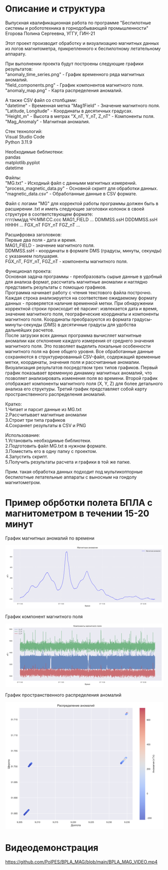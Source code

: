 # Описание и структура
Выпускная квалификационная работа по программе "Беспилотные системы и робототехника в горнодобывающей промышленности"  
Егорова Полина Сергеевна, УГГУ, ГИН-21

Этот проект производит обработку и визуализацию магнитных данных из логов магнитометра, прикрепленного к беспилотному летательному аппарату.

При выполнении проекта будут построены следующие графики результатов:  
"anomaly_time_series.png" - График временного ряда магнитных аномалий.  
"field_components.png" - График компонентов магнитного поля.   
"anomaly_map.png" - Карта распределения аномалий.  

А также CSV файл со столбцами:  
  "datetime" - Временная метка "Mag1Field" - Значение магнитного поля.  
  "Latitude, Longitude" - Координаты в десятичных градусах.  
  "Height_m" - Высота в метрах "X_nT, Y_nT, Z_nT" - Компоненты поля.   
  "Mag_Anomaly" - Магнитная аномалия.  

Стек технологий:  
  Visual Studio Code  
  Python 3.11.9  

Необходимые библиотеки:  
  pandas  
  matplotlib.pyplot  
  datetime 

Файлы:  
  "MG.txt" - Исходный файл с данными магнитных измерений.  
  "process_magnetic_data.py" - Основной скрипт для обработки данных.  
  "magnetic_data.csv" - Обработанные данные в CSV формате.

Файл с логами "MG" для корректой работы программы должен быть в расширении .txt и иметь следующие заголовки колонок в своей структуре в соответствующем формате:  
  гггг/мм/дд ЧЧ:ММ:СС.ссс MAG1_FIELD ... DDMMSS.ssH DDDMMSS.ssH HHHH ... FGX_nT FGY_nT FGZ_nT ...

Расшифровка заголовков:  
Первые два поля - дата и время.  
MAG1_FIELD - значение магнитного поля.  
DDMMSS.ssH - координаты в формате DMS (градусы, минуты, секунды) с указанием полушария.  
FGX_nT, FGY_nT, FGZ_nT - компоненты магнитного поля.

Функционал проекта:  
  Основная задача программы - преобразовать сырые данные в удобный для анализа формат, рассчитать магнитные аномалии и наглядно 
  представить результаты с помощью графиков.  
  Программа начинает работу с чтения текстового файла построчно. Каждая строка анализируется на соответствие ожидаемому формату
  данных - проверяется наличие временной метки. При обнаружении корректной строки происходит её парсинг: извлекается дата и время, 
  значение магнитного поля, географические координаты и компоненты магнитного поля. Координаты преобразуются из формата 
  градусы-минуты-секунды (DMS) в десятичные градусы для удобства дальнейших расчетов.  
  После загрузки всех данных программа вычисляет магнитные аномалии как отклонение каждого измерения от среднего значения 
  магнитного поля. Это позволяет выделить локальные особенности магнитного поля на фоне общего уровня. Все обработанные данные 
  сохраняются в структурированный CSV-файл, содержащий временные метки, координаты, значения поля и рассчитанные аномалии.  
  Визуализация результатов посредством трех типов графиков. Первый график показывает временную динамику магнитных аномалий, 
  что позволяет анализировать изменения поля во времени. Второй график отображает компоненты магнитного поля (X, Y, Z) для более 
  детального анализа его структуры. Третий график представляет собой карту пространственного распределения аномалий.

  Кратко:  
    1.Читает и парсит данные из MG.txt  
    2.Рассчитывает магнитные аномалии  
    3.Строит три типа графиков  
    4.Сохраняет результаты в CSV и PNG  

Использование:  
  1.Установить необходимые библиотеки.  
  2.Подготовить файл MG.txt в нужном формате.  
  3.Поместить его в одну папку с проектом.  
  4.Запустить скрипт.  
  5.Получить результаты расчета и графики в той же папке.

Прим. такая обработка данных подходит под мультикопторные беспилотные летательные аппараты с выносным на гондолу магнитометром.


# Пример обрботки полета БПЛА с магнитометром в течении 15-20 минут

График магнитных аномалий по времени

![image info](https://github.com/PolPES/BPLA_MAG/blob/main/anomaly_time_series.png)

График компонент магнитного поля

![image info](https://github.com/PolPES/BPLA_MAG/blob/main/field_components.png)

График пространственного распределения аномалий

![image info](https://github.com/PolPES/BPLA_MAG/blob/main/anomaly_map.png)

# Видеодемонстрация

https://github.com/PolPES/BPLA_MAG/blob/main/BPLA_MAG_VIDEO.mp4
